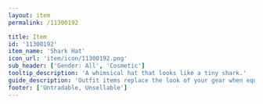 ```yaml
---
layout: item
permalink: /11300192

title: Item
id: '11300192'
item_name: 'Shark Hat'
icon_url: 'item/icon/11300192.png'
sub_header: ['Gender: All', 'Cosmetic']
tooltip_description: 'A whimsical hat that looks like a tiny shark.'
guide_description: 'Outfit items replace the look of your gear when equipped.'
footer: ['Untradable, Unsellable']
---
```

